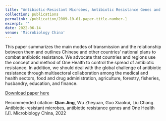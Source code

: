 ```yaml
---
title: "Antibiotic-Resistant Microbes, Antibiotic Resistance Genes and One Health"
collection: publications
permalink: /publication/2009-10-01-paper-title-number-1
excerpt: ''
date: 2022-06-14
venue: 'Microbiology China'
---
```

This paper summarizes the main modes of transmission and the relationship between them and outlines Chinese and other countries' national plans to combat antibiotic resistance. We advocate that countries and regions use the concept and method of One Health to control the spread of antibiotic resistance. In addition, we should deal with the global challenge of antibiotic resistance through multisectoral collaboration among the medical and health sectors, food and drug administration, agriculture, forestry, fisheries, husbandry, education, and finance.

[Download paper here](https://kns.cnki.net/kcms/detail/detail.aspx?dbcode=CAPJ&dbname=CAPJDAY&filename=WSWT20220610000&uniplatform=NZKPT&v=OUd6pkyNl_mYBoEWPy7JFYpJ_aai1Cz4UXLz6NqNC1VXLl0Ka50iRC_EkEGnvk4O)

Recommended citation: **Qian Jing**, Wu Zheyuan, Guo Xiaokui, Liu Chang. Antibiotic-resistant microbes, antibiotic resistance genes and One Health [J]. Microbiology China, 2022
